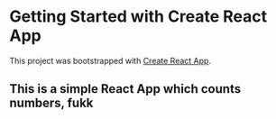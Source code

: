 # Getting Started with Create React App

This project was bootstrapped with [Create React App](https://github.com/facebook/create-react-app).

## This is a simple React App which counts numbers, fukk
